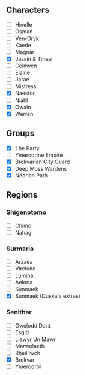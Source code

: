 ## Characters
- [ ] Hinelle
- [ ] Osman
- [ ] Ven-Dryk
- [ ] Kaede
- [ ] Magnar
- [x] Jassin & Tinesi
- [ ] Ceinwen
- [ ] Elaine
- [ ] Jarae
- [ ] Mistress
- [x] Naestor
- [ ] Niahl
- [x] Owain
- [x] Warren
## Groups
- [x] The Party
- [ ] Ymerodrine Empire
- [x] Brokvarian City Guard
- [x] Deep Moss Wardens
- [x] Nëorian Path
## Regions
### Shigenotomo
- [ ] Chimo
- [ ] Nahagi
### Surmaria
- [ ] Arzaea
- [ ] Virelune
- [ ] Lumina
- [ ] Aeloria
- [ ] Sunmaek
- [x] Sunmaek (Duska's extras)
### Senithar
- [ ] Gwelodd Dant
- [ ] Esgid
- [ ] Llawyr Un Mawr
- [ ] Marwolaeth
- [ ] Rheilliwch
- [x] Brokvar
- [ ] Ymerodrol
